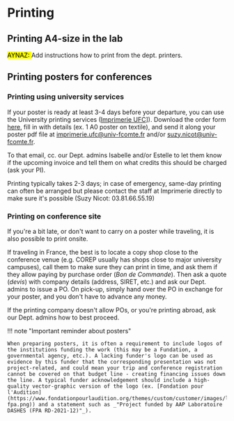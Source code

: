 # Printing




## Printing A4-size in the lab 


<mark style="background-color:yellow;">AYNAZ: </mark> Add instructions how to print from the dept. printers. 

## Printing posters for conferences

### Printing using university services

If your poster is ready at least 3-4 days before your departure, you can use the University printing services ([Imprimerie UFC](https://www.univ-fcomte.fr/les-services-administratifs/imprimerie)]). Download the order form [here](../../downloads/Formulaire_Imprimerie_UFC.pdf), fill in with details (ex. 1 A0 poster on textile), and send it along your poster pdf file at [imprimerie.ufc@univ-fcomte.fr](imprimerie.ufc@univ-fcomte.fr) and/or [suzy.nicot@univ-fcomte.fr](suzy.nicot@univ-fcomte.fr). 

To that email, cc. our Dept. admins Isabelle and/or Estelle to let them know if the upcoming invoice and tell them on what credits this should be charged (ask your PI). 

Printing typically takes 2-3 days; in case of emergency, same-day printing can often be arranged but please contact the staff at Imprimerie directly to make sure it's possible (Suzy Nicot: 03.81.66.55.19)

### Printing on conference site 

If you're a bit late, or don't want to carry on a poster while traveling, it is also possible to print onsite. 

If traveling in France, the best is to locate a copy shop close to the conference venue (e.g. COREP usually has shops close to major university campuses), call them to make sure they can print in time, and ask them if they allow paying by purchase order (_Bon de Commande_). Then ask a quote (_devis_) with company details (address, SIRET, etc.) and ask our Dept. admins to issue a PO. On pick-up, simply hand over the PO in exchange for your poster, and you don't have to advance any money. 

If the printing company doesn't allow POs, or you're printing abroad, ask our Dept. admins how to best proceed. 


!!! note "Important reminder about posters"

    When preparing posters, it is often a requirement to include logos of the institutions funding the work (this may be a Fundation, a governmental agency, etc.). A lacking funder's logo can be used as evidence by this funder that the corresponding presentation was not project-related, and could mean your trip and conference registration cannot be covered on that budget line - creating financing issues down the line. A typical funder acknowledgement should include a high-quality vector-graphic version of the logo (ex. [Fondation pour l'Audition](https://www.fondationpourlaudition.org/themes/custom/customer/images/logos/logo-fpa.png)) and a statement such as _"Project funded by AAP Laboratoire DASHES (FPA RD-2021-12)"_). 

